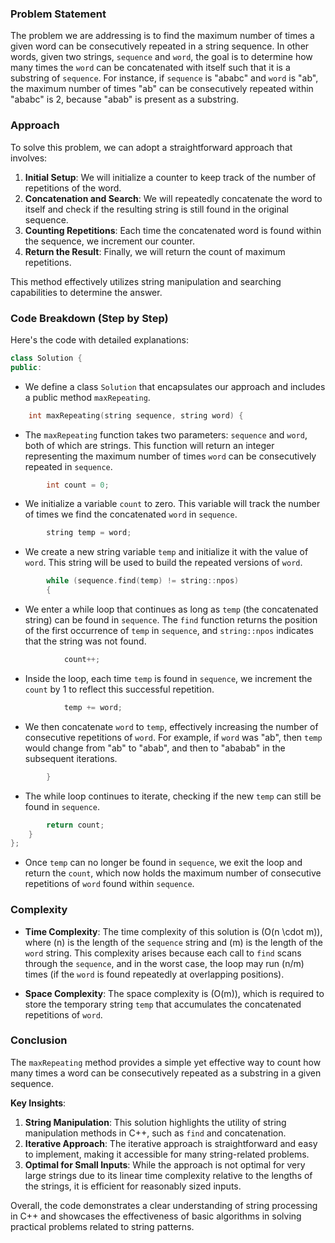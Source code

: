 ### Problem Statement

The problem we are addressing is to find the maximum number of times a given word can be consecutively repeated in a string sequence. In other words, given two strings, `sequence` and `word`, the goal is to determine how many times the `word` can be concatenated with itself such that it is a substring of `sequence`. For instance, if `sequence` is "ababc" and `word` is "ab", the maximum number of times "ab" can be consecutively repeated within "ababc" is 2, because "abab" is present as a substring.

### Approach

To solve this problem, we can adopt a straightforward approach that involves:
1. **Initial Setup**: We will initialize a counter to keep track of the number of repetitions of the word.
2. **Concatenation and Search**: We will repeatedly concatenate the word to itself and check if the resulting string is still found in the original sequence.
3. **Counting Repetitions**: Each time the concatenated word is found within the sequence, we increment our counter.
4. **Return the Result**: Finally, we will return the count of maximum repetitions.

This method effectively utilizes string manipulation and searching capabilities to determine the answer.

### Code Breakdown (Step by Step)

Here's the code with detailed explanations:

```cpp
class Solution {
public:
```
- We define a class `Solution` that encapsulates our approach and includes a public method `maxRepeating`.

```cpp
    int maxRepeating(string sequence, string word) {
```
- The `maxRepeating` function takes two parameters: `sequence` and `word`, both of which are strings. This function will return an integer representing the maximum number of times `word` can be consecutively repeated in `sequence`.

```cpp
        int count = 0;
```
- We initialize a variable `count` to zero. This variable will track the number of times we find the concatenated `word` in `sequence`.

```cpp
        string temp = word;
```
- We create a new string variable `temp` and initialize it with the value of `word`. This string will be used to build the repeated versions of `word`.

```cpp
        while (sequence.find(temp) != string::npos)
        {
```
- We enter a while loop that continues as long as `temp` (the concatenated string) can be found in `sequence`. The `find` function returns the position of the first occurrence of `temp` in `sequence`, and `string::npos` indicates that the string was not found.

```cpp
            count++;
```
- Inside the loop, each time `temp` is found in `sequence`, we increment the `count` by 1 to reflect this successful repetition.

```cpp
            temp += word;
```
- We then concatenate `word` to `temp`, effectively increasing the number of consecutive repetitions of `word`. For example, if `word` was "ab", then `temp` would change from "ab" to "abab", and then to "ababab" in the subsequent iterations.

```cpp
        }
```
- The while loop continues to iterate, checking if the new `temp` can still be found in `sequence`.

```cpp
        return count;
    }
};
```
- Once `temp` can no longer be found in `sequence`, we exit the loop and return the `count`, which now holds the maximum number of consecutive repetitions of `word` found within `sequence`.

### Complexity

- **Time Complexity**: The time complexity of this solution is \(O(n \cdot m)\), where \(n\) is the length of the `sequence` string and \(m\) is the length of the `word` string. This complexity arises because each call to `find` scans through the `sequence`, and in the worst case, the loop may run \(n/m\) times (if the `word` is found repeatedly at overlapping positions).
  
- **Space Complexity**: The space complexity is \(O(m)\), which is required to store the temporary string `temp` that accumulates the concatenated repetitions of `word`.

### Conclusion

The `maxRepeating` method provides a simple yet effective way to count how many times a word can be consecutively repeated as a substring in a given sequence. 

**Key Insights**:
1. **String Manipulation**: This solution highlights the utility of string manipulation methods in C++, such as `find` and concatenation.
2. **Iterative Approach**: The iterative approach is straightforward and easy to implement, making it accessible for many string-related problems.
3. **Optimal for Small Inputs**: While the approach is not optimal for very large strings due to its linear time complexity relative to the lengths of the strings, it is efficient for reasonably sized inputs.

Overall, the code demonstrates a clear understanding of string processing in C++ and showcases the effectiveness of basic algorithms in solving practical problems related to string patterns.